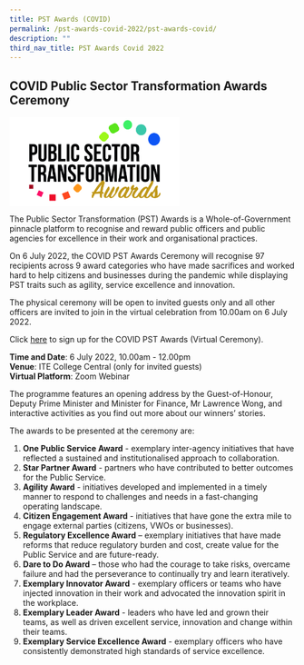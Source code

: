 ```yaml
---
title: PST Awards (COVID)
permalink: /pst-awards-covid-2022/pst-awards-covid/
description: ""
third_nav_title: PST Awards Covid 2022
---
```



## COVID Public Sector Transformation Awards Ceremony

<img src="/images/PUBLIC%20SERVICE%20WEEK%202022/PST%20Award%20Logo%20(002)-01.jpg" alt="PST Logo" style="width:300px;" align="middle"/>

The Public Sector Transformation (PST) Awards is a Whole-of-Government pinnacle platform to recognise and reward public officers and public agencies for excellence in their work and organisational practices.

On 6 July 2022, the COVID PST Awards Ceremony will recognise 97 recipients across 9 award categories who have made sacrifices and worked hard to help citizens and businesses during the pandemic while displaying PST traits such as agility, service excellence and innovation.

The physical ceremony will be open to invited guests only and all other officers are invited to join in the virtual celebration from 10.00am on 6 July 2022. 

Click [here](https://go.gov.sg/pstac-c-registration-virtual-attendees) to sign up for the COVID PST Awards (Virtual Ceremony).

<b>Time and Date</b>: 6 July 2022, 10.00am - 12.00pm<br>
<b>Venue</b>: ITE College Central (only for invited guests)<br>
<b>Virtual Platform</b>: Zoom Webinar<br>

The programme features an opening address by the Guest-of-Honour, Deputy Prime Minister and Minister for Finance, Mr Lawrence Wong, and interactive activities as you find out more about our winners’ stories.

The awards to be presented at the ceremony are:<br>

1.	**One Public Service Award** - exemplary inter-agency initiatives that have reflected a sustained and institutionalised approach to collaboration.
2.	**Star Partner Award** - partners who have contributed to better outcomes for the Public Service.
3.	**Agility Award** - initiatives developed and implemented in a timely manner to respond to challenges and needs in a fast-changing operating landscape.
4.	**Citizen Engagement Award** - initiatives that have gone the extra mile to engage external parties (citizens, VWOs or businesses).
5.	**Regulatory Excellence Award** – exemplary initiatives that have made reforms that reduce regulatory burden and cost, create value for the Public Service and are future-ready.
6.	**Dare to Do Award** – those who had the courage to take risks, overcame failure and had the perseverance to continually try and learn iteratively.
7.	**Exemplary Innovator Award** - exemplary officers or teams who have injected innovation in their work and advocated the innovation spirit in the workplace.
8.	**Exemplary Leader Award** - leaders who have led and grown their teams, as well as driven excellent service, innovation and change within their teams.
9.	**Exemplary Service Excellence Award** - exemplary officers who have consistently demonstrated high standards of service excellence.